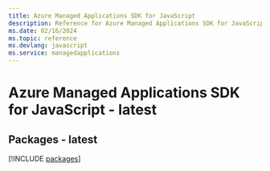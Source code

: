 ```yaml
---
title: Azure Managed Applications SDK for JavaScript
description: Reference for Azure Managed Applications SDK for JavaScript
ms.date: 02/16/2024
ms.topic: reference
ms.devlang: javascript
ms.service: managedapplications
---
```

# Azure Managed Applications SDK for JavaScript - latest
## Packages - latest
[!INCLUDE [packages](managed-applications-index.md)]